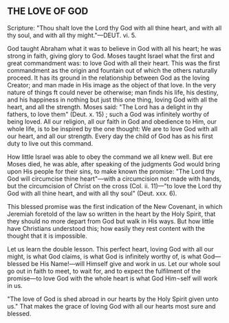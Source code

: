 ## THE LOVE OF GOD ##

Scripture: "Thou shalt love the Lord thy God with all thine heart, and with all thy soul, and with all thy might."—DEUT. vi. 5.



God taught Abraham what it was to believe in God with all his heart; he was strong in faith, giving glory to God. Moses taught Israel what the first and great commandment was: to love God with all their heart. This was the first commandment as the origin and fountain out of which the others naturally proceed. It has its ground in the relationship between God as the loving Creator; and man made in His image as the object of that love. In the very nature of things ft could never be otherwise; man finds his life, his destiny, and his happiness in nothing but just this one thing, loving God with all the heart, and all the strength. Moses said: "The Lord has a delight in thy fathers, to love them" (Deut. x. 15) ; such a God was infinitely worthy of being loved. All our religion, all our faith in God and obedience to Him, our whole life, is to be inspired by the one thought: We are to love God with all our heart, and all our strength. Every day the child of God has as his first duty to live out this command.



How little Israel was able to obey the command we all knew well. But ere Moses died, he was able, after speaking of the judgments God would bring upon His people for their sins, to make known the promise: "The Lord thy God will circumcise thine heart"—with a circumcision not made with hands, but the circumcision of Christ on the cross (Col. ii. 11)—"to love the Lord thy God with all thine heart, and with all thy soul" (Deut. xxx. 6).



This blessed promise was the first indication of the New Covenant, in which Jeremiah foretold of the law so written in the heart by the Holy Spirit, that they should no more depart from God but walk in His ways. But how little have Christians understood this; how easily they rest content with the thought that it is impossible.



Let us learn the double lesson. This perfect heart, loving God with all our might, is what God claims, is what God is infinitely worthy of, is what God—blessed be His Name!—will Himself give and work in us. Let our whole soul go out in faith to meet, to wait for, and to expect the fulfilment of the promise—to love God with the whole heart is what God Him¬self will work in us.



"The love of God is shed abroad in our hearts by the Holy Spirit given unto us." That makes the grace of loving God with all our hearts most sure and blessed.

